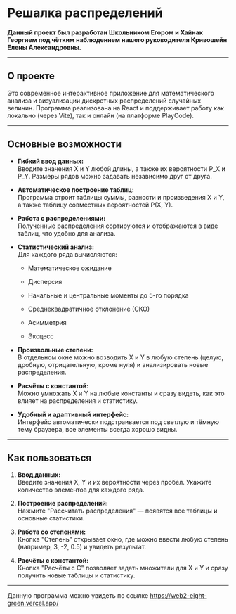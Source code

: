 # Решалка распределений

**Данный проект был разработан Школьником Егором и Хайнак Георгием под чётким наблюдением нашего руководителя Кривошейн Елены Александровны.**

---

## О проекте

Это современное интерактивное приложение для математического анализа и визуализации дискретных распределений случайных величин. Программа реализована на React и поддерживает работу как локально (через Vite), так и онлайн (на платформе PlayCode).

---

## Основные возможности

- **Гибкий ввод данных:**  
    Вводите значения X и Y любой длины, а также их вероятности P_X и P_Y. Размеры рядов можно задавать независимо друг от друга.
    
- **Автоматическое построение таблиц:**  
    Программа строит таблицы суммы, разности и произведения X и Y, а также таблицу совместных вероятностей P(X, Y).
    
- **Работа с распределениями:**  
    Полученные распределения сортируются и отображаются в виде таблиц, что удобно для анализа.
    
- **Статистический анализ:**  
    Для каждого ряда вычисляются:
    
    - Математическое ожидание
        
    - Дисперсия
        
    - Начальные и центральные моменты до 5-го порядка
        
    - Среднеквадратичное отклонение (СКО)
        
    - Асимметрия
        
    - Эксцесс
        
- **Произвольные степени:**  
    В отдельном окне можно возводить X и Y в любую степень (целую, дробную, отрицательную, кроме нуля) и анализировать новые распределения.
    
- **Расчёты с константой:**  
    Можно умножать X и Y на любые константы и сразу видеть, как это влияет на распределения и статистику.
    
- **Удобный и адаптивный интерфейс:**  
    Интерфейс автоматически подстраивается под светлую и тёмную тему браузера, все элементы всегда хорошо видны.
    

---

## Как пользоваться

1. **Ввод данных:**  
    Введите значения X, Y и их вероятности через пробел. Укажите количество элементов для каждого ряда.
    
2. **Построение распределений:**  
    Нажмите "Рассчитать распределения" — появятся все таблицы и основные статистики.
    
3. **Работа со степенями:**  
    Кнопка "Степень" открывает окно, где можно ввести любую степень (например, 3, -2, 0.5) и увидеть результат.
    
4. **Расчёты с константой:**  
    Кнопка "Расчёты с C" позволяет задать множители для X и Y и сразу получить новые таблицы и статистику.
    

---
Данную программа можно увидеть по ссылке https://web2-eight-green.vercel.app/
